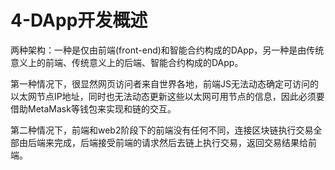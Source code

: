 # 4-DApp开发概述

两种架构：一种是仅由前端(front-end)和智能合约构成的DApp，另一种是由传统意义上的前端、传统意义上的后端、智能合约构成的DApp。

第一种情况下，很显然网页访问者来自世界各地，前端JS无法动态确定可访问的以太网节点IP地址，同时也无法动态更新这些以太网可用节点的信息，因此必须要借助MetaMask等钱包来实现和链的交互。

第二种情况下，前端和web2阶段下的前端没有任何不同，连接区块链执行交易全部由后端来完成，后端接受前端的请求然后去链上执行交易，返回交易结果给前端。